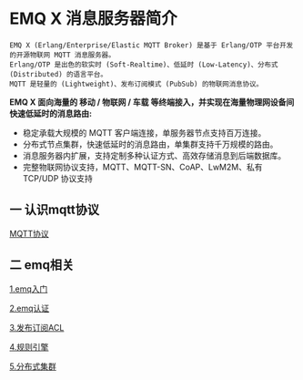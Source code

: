 # EMQ X 消息服务器简介
    EMQ X (Erlang/Enterprise/Elastic MQTT Broker) 是基于 Erlang/OTP 平台开发的开源物联网 MQTT 消息服务器。
    Erlang/OTP 是出色的软实时 (Soft-Realtime)、低延时 (Low-Latency)、分布式 (Distributed) 的语言平台。
    MQTT 是轻量的 (Lightweight)、发布订阅模式 (PubSub) 的物联网消息协议。

**EMQ X 面向海量的 移动 / 物联网 / 车载 等终端接入，并实现在海量物理网设备间快速低延时的消息路由:**

+ 稳定承载大规模的 MQTT 客户端连接，单服务器节点支持百万连接。
+ 分布式节点集群，快速低延时的消息路由，单集群支持千万规模的路由。
+ 消息服务器内扩展，支持定制多种认证方式、高效存储消息到后端数据库。
+ 完整物联网协议支持，MQTT、MQTT-SN、CoAP、LwM2M、私有 TCP/UDP 协议支持

## 一 认识mqtt协议
[MQTT协议](./src/MQTT.md)
## 二 emq相关

[1.emq入门](./src/emq.md)

[2.emq认证](./src/认证.md)

[3.发布订阅ACL](./src/发布订阅ACL.md)

[4.规则引擎](./src/规则引擎.md)

[5.分布式集群](./src/分布式集群.md)